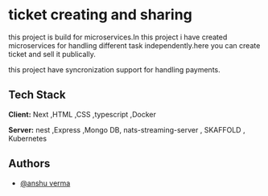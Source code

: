 
# ticket creating and sharing 

this project is build for microservices.In this project i have created microservices for handling different task independently.here you can create ticket and sell it publically.

this project have syncronization support for handling payments.



## Tech Stack

**Client:** Next ,HTML ,CSS ,typescript ,Docker

**Server:** nest ,Express ,Mongo DB, nats-streaming-server , SKAFFOLD , Kubernetes


## Authors

- [@anshu verma](https://www.github.com/anshuvermaa)

